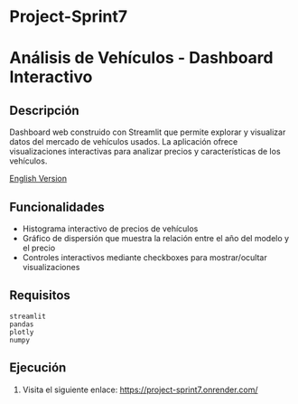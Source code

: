 # Project-Sprint7
# Análisis de Vehículos - Dashboard Interactivo

## Descripción
Dashboard web construido con Streamlit que permite explorar y visualizar datos del mercado de vehículos usados. La aplicación ofrece visualizaciones interactivas para analizar precios y características de los vehículos.

[English Version](README.en.md)

## Funcionalidades
- Histograma interactivo de precios de vehículos
- Gráfico de dispersión que muestra la relación entre el año del modelo y el precio
- Controles interactivos mediante checkboxes para mostrar/ocultar visualizaciones

## Requisitos
```
streamlit
pandas
plotly
numpy
```

## Ejecución
1. Visita el siguiente enlace: https://project-sprint7.onrender.com/
